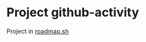 # Project github-activity

Project in [roadmap.sh](https://roadmap.sh/projects/github-user-activity)